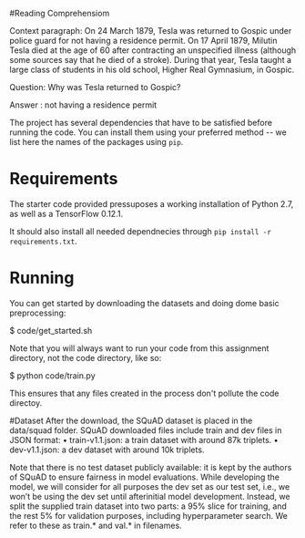 #Reading Comprehensiom

Context paragraph: On 24 March 1879, Tesla was returned to Gospic under police guard for
not having a residence permit. On 17 April 1879, Milutin Tesla died at the age of 60 after
contracting an unspecified illness (although some sources say that he died of a stroke). During
that year, Tesla taught a large class of students in his old school, Higher Real Gymnasium, in
Gospic.

Question: Why was Tesla returned to Gospic?

Answer : not having a residence permit


The project has several dependencies that have to be satisfied before running the code. You can install them using your preferred method -- we list here the names of the packages using `pip`.

# Requirements

The starter code provided pressuposes a working installation of Python 2.7, as well as a TensorFlow 0.12.1.

It should also install all needed dependnecies through
`pip install -r requirements.txt`.

# Running 

You can get started by downloading the datasets and doing dome basic preprocessing:

$ code/get_started.sh

Note that you will always want to run your code from this assignment directory, not the code directory, like so:

$ python code/train.py

This ensures that any files created in the process don't pollute the code directoy.

#Dataset
After the download, the SQuAD dataset is placed in the data/squad folder. SQuAD downloaded
files include train and dev files in JSON format:
• train-v1.1.json: a train dataset with around 87k triplets.
• dev-v1.1.json: a dev dataset with around 10k triplets.

Note that there is no test dataset publicly available: it is kept by the authors of SQuAD to ensure fairness in model evaluations. While developing the model, we will consider for all purposes the dev set as our test set, i.e., we won’t be using the dev set until afterinitial model development. Instead, we split the supplied train dataset into two parts: a 95% slice for training, and the rest 5% for validation purposes, including hyperparameter search. We refer to these as train.* and val.* in filenames.
